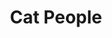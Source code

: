 ---
title: "Cat People"
year: 1942
rating: 3
stars: "★★★"
rewatched: false
permalink: "cat-people"
watched_on: 2024-11-14
---